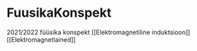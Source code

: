 # FuusikaKonspekt
2021/2022 füüsika konspekt
[[Elektromagnetiline induktsioon]][[Elektromagnetlained]]